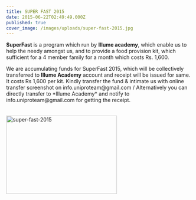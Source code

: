 ```yaml
---
title: SUPER FAST 2015	
date: 2015-06-22T02:49:49.000Z
published: true
cover_image: /images/uploads/super-fast-2015.jpg
---
```


<p><b>SuperFast</b> is a program which run by <b>Illume academy</b>, which enable us to help the needy amongst us, and to provide a food provision kit, which sufficient for a 4 member family for a month which costs Rs. 1,600.</p>
<p>We are accumulating funds for SuperFast 2015, which will be collectively transferred to <b>Illume Academy</b> account and receipt will be issued for same. It costs Rs 1,600 per kit. Kindly transfer the fund &amp; intimate us with online transfer screenshot on info.uniproteam@gmail.com / Alternatively you can directly transfer to *Illume Academy* and notify to info.uniproteam@gmail.com for getting the receipt.<br>
<br><br>
<img src="http://uni-pro.org/wp-content/uploads/2016/11/super-fast-2015-300x212.jpeg" alt="super-fast-2015" width="300" height="212" class="alignnone size-medium wp-image-54" srcset="http://uni-pro.org/wp-content/uploads/2016/11/super-fast-2015-300x212.jpeg 300w, http://uni-pro.org/wp-content/uploads/2016/11/super-fast-2015-768x542.jpeg 768w, http://uni-pro.org/wp-content/uploads/2016/11/super-fast-2015-1024x723.jpeg 1024w, http://uni-pro.org/wp-content/uploads/2016/11/super-fast-2015-624x441.jpeg 624w, http://uni-pro.org/wp-content/uploads/2016/11/super-fast-2015.jpeg 1280w" sizes="(max-width: 300px) 100vw, 300px"></p>